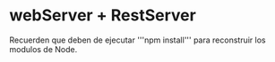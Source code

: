 # webServer + RestServer

Recuerden que deben de ejecutar '''npm install''' para reconstruir los modulos de Node.

